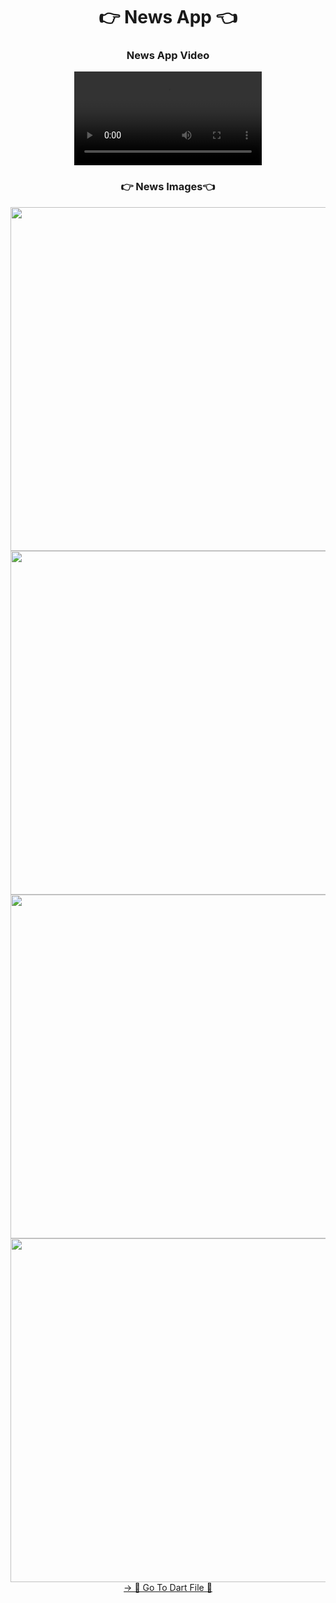 <h1 align="center">👉 News App 👈</h1>

<h3 align="center"> News App Video </h3>
<div align="center">
 <video src="https://github.com/user-attachments/assets/5fe87b48-c3fd-4833-983e-a1ed876983c5"> 
</video>
</div>

<h3 align="center">👉 News Images👈</h3>

<div align="center">
  <img height="550"  src="https://github.com/user-attachments/assets/d6fc669f-f9d5-4a49-b441-358cae25cd13" />
  <img height="550"  src="https://github.com/user-attachments/assets/adaef2ea-a823-4abd-b743-9cc0bb097138" /><br>
  <img height="550"  src="https://github.com/user-attachments/assets/8dd37bf8-10e5-418c-8745-10eea3071199" />
  <img height="550"  src="https://github.com/user-attachments/assets/badd5467-c41a-46d8-9cad-29f619839668" />
</div>
<div align="center">
<a href="https://github.com/YashuPatel1724/news_app/tree/master/lib">-> 📂 Go To Dart File 📂 </a>
</div>
